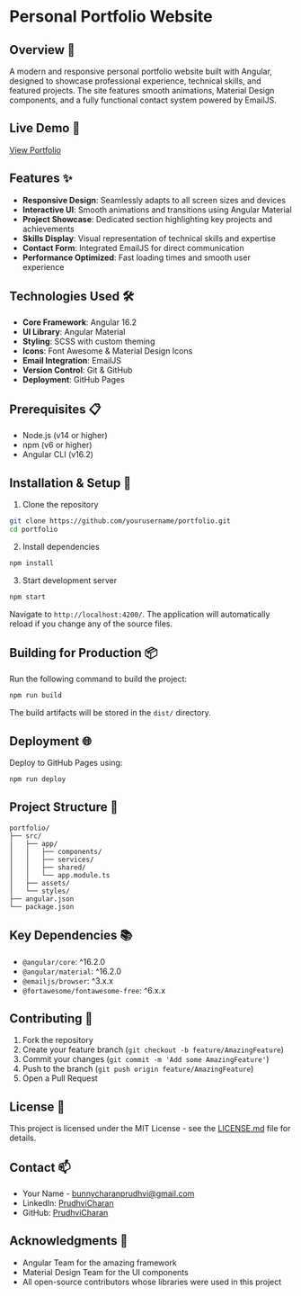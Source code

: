 # Personal Portfolio Website

## Overview 🌟
A modern and responsive personal portfolio website built with Angular, designed to showcase professional experience, technical skills, and featured projects. The site features smooth animations, Material Design components, and a fully functional contact system powered by EmailJS.

## Live Demo 🎯
[View Portfolio](https://prudhvicharan.github.io/portfolio/)

## Features ✨
- **Responsive Design**: Seamlessly adapts to all screen sizes and devices
- **Interactive UI**: Smooth animations and transitions using Angular Material
- **Project Showcase**: Dedicated section highlighting key projects and achievements
- **Skills Display**: Visual representation of technical skills and expertise
- **Contact Form**: Integrated EmailJS for direct communication
- **Performance Optimized**: Fast loading times and smooth user experience

## Technologies Used 🛠️
- **Core Framework**: Angular 16.2
- **UI Library**: Angular Material
- **Styling**: SCSS with custom theming
- **Icons**: Font Awesome & Material Design Icons
- **Email Integration**: EmailJS
- **Version Control**: Git & GitHub
- **Deployment**: GitHub Pages

## Prerequisites 📋
- Node.js (v14 or higher)
- npm (v6 or higher)
- Angular CLI (v16.2)

## Installation & Setup 🚀

1. Clone the repository
```bash
git clone https://github.com/yourusername/portfolio.git
cd portfolio
```

2. Install dependencies
```bash
npm install
```

3. Start development server
```bash
npm start
```
Navigate to `http://localhost:4200/`. The application will automatically reload if you change any of the source files.

## Building for Production 📦

Run the following command to build the project:
```bash
npm run build
```

The build artifacts will be stored in the `dist/` directory.

## Deployment 🌐

Deploy to GitHub Pages using:
```bash
npm run deploy
```

## Project Structure 📁
```
portfolio/
├── src/
│   ├── app/
│   │   ├── components/
│   │   ├── services/
│   │   ├── shared/
│   │   └── app.module.ts
│   ├── assets/
│   └── styles/
├── angular.json
└── package.json
```

## Key Dependencies 📚
- `@angular/core`: ^16.2.0
- `@angular/material`: ^16.2.0
- `@emailjs/browser`: ^3.x.x
- `@fortawesome/fontawesome-free`: ^6.x.x

## Contributing 🤝
1. Fork the repository
2. Create your feature branch (`git checkout -b feature/AmazingFeature`)
3. Commit your changes (`git commit -m 'Add some AmazingFeature'`)
4. Push to the branch (`git push origin feature/AmazingFeature`)
5. Open a Pull Request

## License 📄
This project is licensed under the MIT License - see the [LICENSE.md](LICENSE.md) file for details.

## Contact 📫
- Your Name - [bunnycharanprudhvi@gmail.com](mailto:bunnycharanprudhvi@gmail.com)
- LinkedIn: [PrudhviCharan](https://www.linkedin.com/in/prudhvi-charan/)
- GitHub: [PrudhviCharan](https://github.com/PrudhviCharan)

## Acknowledgments 🙏
- Angular Team for the amazing framework
- Material Design Team for the UI components
- All open-source contributors whose libraries were used in this project
